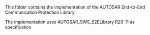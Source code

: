 This folder contains the implementation of the AUTOSAR End-to-End Communication Protection Library.

The implementation uses AUTOSAR_SWS_E2ELibrary R20-11 as specification
